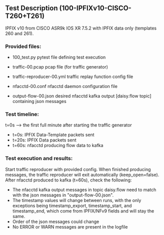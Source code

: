 ## Test Description (100-IPFIXv10-CISCO-T260+T261)

IPFIX v10 from CISCO ASR9k IOS XR 7.5.2 with IPFIX data only (templates 260 and 261).

### Provided files:

- 100_test.py                  pytest file defining test execution

- traffic-00.pcap              pcap file (for traffic generator)
- traffic-reproducer-00.yml    traffic replay function config file

- nfacctd-00.conf              nfacctd daemon configuration file

- output-flow-00.json          desired nfacctd kafka output [daisy.flow topic] containing json messages

### Test timeline:

t=0s --> the first full minute after starting the traffic generator

- t=0s:   IPFIX Data-Template packets sent
- t=20s:  IPFIX Data packets sent
- t=60s:  nfacctd producing flow data to kafka

### Test execution and results:

Start traffic reproducer with provided config. When finished producing messages, the traffic reproducer will exit automatically (keep_open=false). 
After nfacctd produced to kafka (t=60s), check the following:

- The nfacctd kafka output messages in topic daisy.flow need to match with the json messages in "output-flow-00.json". 
- The timestamp values will change between runs, with the only exceptions being timestamp_export, timestamp_start, and timestamp_end, which come from IPFIX/NFv9 fields and will stay the same.
- Order of the json messages could change
- No ERROR or WARN messages are present in the logfile
